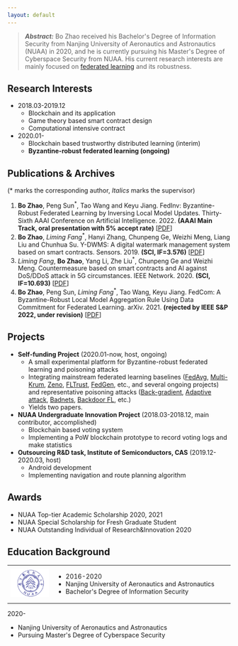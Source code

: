 ```yaml
---
layout: default
---
```


> ***Abstract:*** Bo Zhao received his Bachelor's Degree of Information Security from Nanjing University of Aeronautics and Astronautics (NUAA) in 2020, and he is currently pursuing his Master's Degree of Cyberspace Security from NUAA. His current research interests are mainly focused on [federated learning](https://en.wikipedia.org/wiki/Federated_learning) and its robustness.

## Research Interests

- 2018.03-2019.12
  - Blockchain and its application
  - Game theory based smart contract design
  - Computational intensive contract
- 2020.01-
  - Blockchain based trustworthy distributed learning (interim)
  - **Byzantine-robust federated learning (ongoing)**

## Publications & Archives

(* marks the corresponding author, *Italics* marks the supervisor)

1. **Bo Zhao**, Peng Sun<sup>*</sup>, Tao Wang and Keyu Jiang. FedInv: Byzantine-Robust Federated Learning by Inversing Local Model Updates. Thirty-Sixth AAAI Conference on Artificial Intelligence. 2022. **(AAAI Main Track, oral presentation with 5% accept rate)** [[PDF](https://aaai-2022.virtualchair.net/poster_aaai8088)]
2. **Bo Zhao**, *Liming Fang*<sup>*</sup>, Hanyi Zhang, Chunpeng Ge, Weizhi Meng, Liang Liu and Chunhua Su. Y-DWMS: A digital watermark management system based on smart contracts. Sensors. 2019. **(SCI, IF=3.576)** [[PDF](https://www.mdpi.com/1424-8220/19/14/3091)]
3. *Liming Fang*, **Bo Zhao**, Yang Li, Zhe Liu<sup>*</sup>, Chunpeng Ge and Weizhi Meng. Countermeasure based on smart contracts and AI against DoS/DDoS attack in 5G circumstances. IEEE Network. 2020. **(SCI, IF=10.693)** [[PDF](https://ieeexplore.ieee.org/abstract/document/9277902)]
4. **Bo Zhao**, Peng Sun, *Liming Fang*<sup>*</sup>, Tao Wang, Keyu Jiang. FedCom: A Byzantine-Robust Local Model Aggregation Rule Using Data Commitment for Federated Learning. arXiv. 2021. **(rejected by IEEE S&P 2022, under revision)** [[PDF](https://arxiv.org/pdf/2104.08020.pdf)]

## Projects

- **Self-funding Project** (2020.01-now, host, ongoing)
  - A small experimental platform for Byzantine-robust federated learning and poisoning attacks
  - Integrating mainstream federated learning baselines ([FedAvg](http://proceedings.mlr.press/v54/mcmahan17a/mcmahan17a.pdf), [Multi-Krum](https://proceedings.neurips.cc/paper/2017/file/f4b9ec30ad9f68f89b29639786cb62ef-Paper.pdf), [Zeno](http://proceedings.mlr.press/v97/xie19b/xie19b.pdf), [FLTrust](https://arxiv.org/pdf/2012.13995.pdf), [FedGen](http://proceedings.mlr.press/v139/zhu21b/zhu21b.pdf), etc., and several ongoing projects) and representative poisoning attacks ([Back-gradient](https://arxiv.org/pdf/1708.08689.pdf), [Adaptive attack](https://www.usenix.org/system/files/sec20summer_fang_prepub.pdf), [Badnets](https://arxiv.org/pdf/1708.06733.pdf?ref=https://githubhelp.com), [Backdoor FL](http://proceedings.mlr.press/v108/bagdasaryan20a/bagdasaryan20a.pdf), etc.)
  - Yields two papers.
- **NUAA Undergraduate Innovation Project** (2018.03-2018.12, main contributor, accomplished)
  - Blockchain based voting system
  - Implementing a PoW blockchain prototype to record voting logs and make statistics
- **Outsourcing R&D task, Institute of Semiconductors, CAS** (2019.12-2020.03, host)
  - Android development
  - Implementing navigation and route planning algorithm

## Awards

- NUAA Top-tier Academic Scholarship 2020, 2021
- NUAA Special Scholarship for Fresh Graduate Student
- NUAA Outstanding Individual of Research&Innovation 2020

## Education Background

<table>
<tr>
    <td>
        <img src="./Images/NUAA.png" width=100px />
    </td>
    <td width=80%>
        <ul>
            <li>2016-2020</li>
            <li>Nanjing University of Aeronautics and Astronautics</li>
            <li>Bachelor's Degree of Information Security</li>
        </ul>
    </td> 
</tr>    
</table>

2020-

- Nanjing University of Aeronautics and Astronautics
- Pursuing Master's Degree of Cyberspace Security

